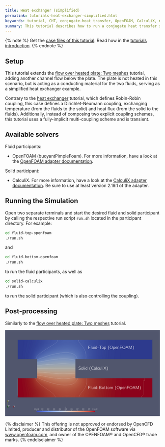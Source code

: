```yaml
---
title: Heat exchanger (simplified)
permalink: tutorials-heat-exchanger-simplified.html
keywords: tutorial, CHT, conjugate-heat transfer, OpenFOAM, CalculiX, multi-coupling
summary: This tutorial describes how to run a conjugate heat transfer simulation with three participants, with CalculiX as solid solver and Dirichlet-Neumann coupling.
---
```



{% note %}
Get the [case files of this tutorial](https://github.com/precice/tutorials/tree/master/heat-exchanger-simplified). Read how in the [tutorials introduction](https://www.precice.org/tutorials.html).
{% endnote %}

## Setup

This tutorial extends the [flow over heated plate: Two meshes](https://precice.org/tutorials-flow-over-heated-plate-two-meshes.html) tutorial, adding another channel flow below the plate. The plate is not heated in this scenario, but is acting as a conducting material for the two fluids, serving as a simplified heat exchanger example.

Contrary to the [heat exchanger](https://precice.org/tutorials-heat-exchanger.html) tutorial, which defines Robin-Robin coupling, this case defines a Dirichlet-Neumann coupling, exchanging temperature (from the fluids to the solid) and heat flux (from the solid to the fluids). Additionally, instead of composing two explicit coupling schemes, this tutorial uses a fully-implicit multi-coupling scheme and is transient.

## Available solvers

Fluid participants:

* OpenFOAM (buoyantPimpleFoam). For more information, have a look at the [OpenFOAM adapter documentation](https://www.precice.org/adapter-openfoam-overview.html).

Solid participant:

* CalculiX. For more information, have a look at the [CalculiX adapter documentation](http://precice.org/adapter-calculix-overview.html). Be sure to use at least version 2.19.1 of the adapter.

## Running the Simulation

Open two separate terminals and start the desired fluid and solid participant by calling the respective run script `run.sh` located in the participant directory. For example:

```bash
cd fluid-top-openfoam
./run.sh
```

and

```bash
cd fluid-bottom-openfoam
./run.sh
```

to run the fluid participants, as well as

```bash
cd solid-calculix
./run.sh
```

to run the solid participant (which is also controlling the coupling).

## Post-processing

Similarly to the [flow over heated plate: Two meshes](https://precice.org/tutorials-flow-over-heated-plate-two-meshes.html) tutorial.

![Results of the simplified heat exchanger tutorial](images/tutorials-heat-exchanger-simplified-overview.png)

{% disclaimer %}
This offering is not approved or endorsed by OpenCFD Limited, producer and distributor of the OpenFOAM software via www.openfoam.com, and owner of the OPENFOAM®  and OpenCFD®  trade marks.
{% enddisclaimer %}
